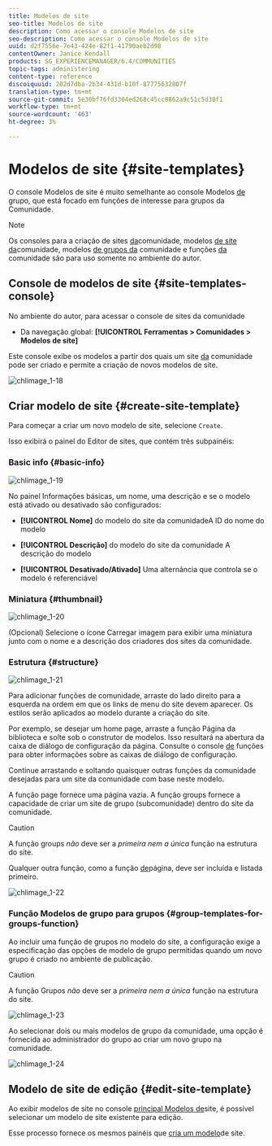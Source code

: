 ```yaml
---
title: Modelos de site
seo-title: Modelos de site
description: Como acessar o console Modelos de site
seo-description: Como acessar o console Modelos de site
uuid: d2f7556e-7e43-424e-82f1-41790aeb2d98
contentOwner: Janice Kendall
products: SG_EXPERIENCEMANAGER/6.4/COMMUNITIES
topic-tags: administering
content-type: reference
discoiquuid: 202d7dba-2b34-431d-b10f-87775632807f
translation-type: tm+mt
source-git-commit: 5e30bf76fd3304ed268c45cc8862a9c51c5d30f1
workflow-type: tm+mt
source-wordcount: '463'
ht-degree: 3%

---
```



# Modelos de site {#site-templates}

O console Modelos de site é muito semelhante ao console Modelos [de](tools-groups.md) grupo, que está focado em funções de interesse para grupos da Comunidade.

>[!NOTE]
>
>Os consoles para a criação de sites [da](sites-console.md)comunidade, modelos [de site da](sites.md)comunidade, modelos [de grupos da](tools-groups.md) comunidade e funções [da](functions.md) comunidade são para uso somente no ambiente do autor.

## Console de modelos de site {#site-templates-console}

No ambiente do autor, para acessar o console de sites da comunidade

* Da navegação global: **[!UICONTROL Ferramentas > Comunidades > Modelos de site]**

Este console exibe os modelos a partir dos quais um site [da](sites-console.md) comunidade pode ser criado e permite a criação de novos modelos de site.

![chlimage_1-18](assets/chlimage_1-18.png)

## Criar modelo de site {#create-site-template}

Para começar a criar um novo modelo de site, selecione `Create`.

Isso exibirá o painel do Editor de sites, que contém três subpainéis:

### Basic info {#basic-info}

![chlimage_1-19](assets/chlimage_1-19.png)

No painel Informações básicas, um nome, uma descrição e se o modelo está ativado ou desativado são configurados:

* **[!UICONTROL Nome]** do modelo do site da comunidadeA ID do nome do modelo

* **[!UICONTROL Descrição]** do modelo do site da comunidade A descrição do modelo

* **[!UICONTROL Desativado/Ativado]** Uma alternância que controla se o modelo é referenciável

### Miniatura  {#thumbnail}

![chlimage_1-20](assets/chlimage_1-20.png)

(Opcional) Selecione o ícone Carregar imagem para exibir uma miniatura junto com o nome e a descrição dos criadores dos sites da comunidade.

### Estrutura {#structure}

![chlimage_1-21](assets/chlimage_1-21.png)

Para adicionar funções de comunidade, arraste do lado direito para a esquerda na ordem em que os links de menu do site devem aparecer. Os estilos serão aplicados ao modelo durante a criação do site.

Por exemplo, se desejar um home page, arraste a função Página da biblioteca e solte sob o construtor de modelos. Isso resultará na abertura da caixa de diálogo de configuração da página. Consulte o console [de](functions.md) funções para obter informações sobre as caixas de diálogo de configuração.

Continue arrastando e soltando quaisquer outras funções da comunidade desejadas para um site da comunidade com base neste modelo.

A função page fornece uma página vazia. A função groups fornece a capacidade de criar um site de grupo (subcomunidade) dentro do site da comunidade.

>[!CAUTION]
>
>A função groups *não* deve ser a *primeira nem a única* função na estrutura do site.
>
>Qualquer outra função, como a função [de](functions.md#page-function)página, deve ser incluída e listada primeiro.

![chlimage_1-22](assets/chlimage_1-22.png)

### Função Modelos de grupo para grupos {#group-templates-for-groups-function}

Ao incluir uma função de grupos no modelo do site, a configuração exige a especificação das opções de modelo de grupo permitidas quando um novo grupo é criado no ambiente de publicação.

>[!CAUTION]
>
>A função Grupos *não* deve ser a *primeira nem a única* função na estrutura do site.

![chlimage_1-23](assets/chlimage_1-23.png)

Ao selecionar dois ou mais modelos de grupo da comunidade, uma opção é fornecida ao administrador do grupo ao criar um novo grupo na comunidade.

![chlimage_1-24](assets/chlimage_1-24.png)

## Modelo de site de edição {#edit-site-template}

Ao exibir modelos de site no console [principal Modelos de](#site-templates-console)site, é possível selecionar um modelo de site existente para edição.

Esse processo fornece os mesmos painéis que [cria um modelo](#create-site-template)de site.
